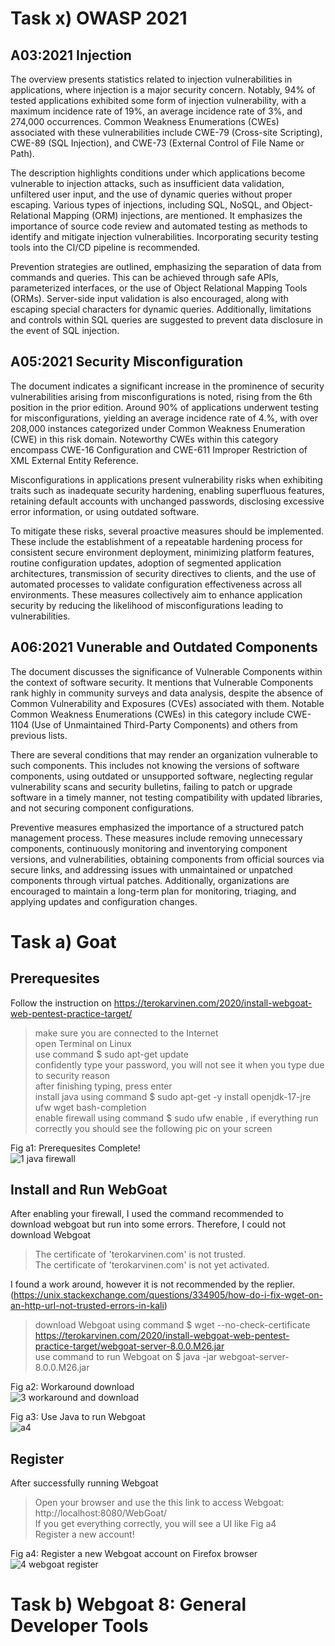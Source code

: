 # Task x) OWASP 2021

## A03:2021 Injection
The overview presents statistics related to injection vulnerabilities in applications, where injection is a major security concern. Notably, 94% of tested applications exhibited some form of injection vulnerability, with a maximum incidence rate of 19%, an average incidence rate of 3%, and 274,000 occurrences. Common Weakness Enumerations (CWEs) associated with these vulnerabilities include CWE-79 (Cross-site Scripting), CWE-89 (SQL Injection), and CWE-73 (External Control of File Name or Path).

The description highlights conditions under which applications become vulnerable to injection attacks, such as insufficient data validation, unfiltered user input, and the use of dynamic queries without proper escaping. Various types of injections, including SQL, NoSQL, and Object-Relational Mapping (ORM) injections, are mentioned. It emphasizes the importance of source code review and automated testing as methods to identify and mitigate injection vulnerabilities. Incorporating security testing tools into the CI/CD pipeline is recommended.

Prevention strategies are outlined, emphasizing the separation of data from commands and queries. This can be achieved through safe APIs, parameterized interfaces, or the use of Object Relational Mapping Tools (ORMs). Server-side input validation is also encouraged, along with escaping special characters for dynamic queries. Additionally, limitations and controls within SQL queries are suggested to prevent data disclosure in the event of SQL injection.

## A05:2021 Security Misconfiguration
The document indicates a significant increase in the prominence of security vulnerabilities arising from misconfigurations is noted, rising from the 6th position in the prior edition. Around 90% of applications underwent testing for misconfigurations, yielding an average incidence rate of 4.%, with over 208,000 instances categorized under Common Weakness Enumeration (CWE) in this risk domain. Noteworthy CWEs within this category encompass CWE-16 Configuration and CWE-611 Improper Restriction of XML External Entity Reference.

Misconfigurations in applications present vulnerability risks when exhibiting traits such as inadequate security hardening, enabling superfluous features, retaining default accounts with unchanged passwords, disclosing excessive error information, or using outdated software.

To mitigate these risks, several proactive measures should be implemented. These include the establishment of a repeatable hardening process for consistent secure environment deployment, minimizing platform features, routine configuration updates, adoption of segmented application architectures, transmission of security directives to clients, and the use of automated processes to validate configuration effectiveness across all environments. These measures collectively aim to enhance application security by reducing the likelihood of misconfigurations leading to vulnerabilities.

## A06:2021 Vunerable and Outdated Components
The document discusses the significance of Vulnerable Components within the context of software security. It mentions that Vulnerable Components rank highly in community surveys and data analysis, despite the absence of Common Vulnerability and Exposures (CVEs) associated with them. Notable Common Weakness Enumerations (CWEs) in this category include CWE-1104 (Use of Unmaintained Third-Party Components) and others from previous lists.

There are several conditions that may render an organization vulnerable to such components. This includes not knowing the versions of software components, using outdated or unsupported software, neglecting regular vulnerability scans and security bulletins, failing to patch or upgrade software in a timely manner, not testing compatibility with updated libraries, and not securing component configurations.

Preventive measures emphasized the importance of a structured patch management process. These measures include removing unnecessary components, continuously monitoring and inventorying component versions, and vulnerabilities, obtaining components from official sources via secure links, and addressing issues with unmaintained or unpatched components through virtual patches. Additionally, organizations are encouraged to maintain a long-term plan for monitoring, triaging, and applying updates and configuration changes.

# Task a) Goat

## Prerequesites
Follow the instruction on https://terokarvinen.com/2020/install-webgoat-web-pentest-practice-target/ 

> make sure you are connected to the Internet </br>
> open Terminal on Linux </br>
> use command $ sudo apt-get update </br>
> confidently type your password, you will not see it when you type due to security reason </br>
> after finishing typing, press enter </br>
> install java using command $ sudo apt-get -y install openjdk-17-jre ufw wget bash-completion </br>
> enable firewall using command $ sudo ufw enable , if everything run correctly you should see the following pic on your screen </br>

Fig a1: Prerequesites Complete! </br>
![1 java firewall](https://github.com/DozyXYZ/InformationSecurityAutumn2023/assets/142783309/20f713bc-d394-46a4-b182-13f502075545)

## Install and Run WebGoat
After enabling your firewall, I used the command recommended to download webgoat but run into some errors. Therefore, I could not download Webgoat

> The certificate of 'terokarvinen.com' is not trusted. </br>
> The certificate of 'terokarvinen.com' is not yet activated. </br>

I found a work around, however it is not recommended by the replier. (https://unix.stackexchange.com/questions/334905/how-do-i-fix-wget-on-an-http-url-not-trusted-errors-in-kali)

> download Webgoat using command $ wget --no-check-certificate https://terokarvinen.com/2020/install-webgoat-web-pentest-practice-target/webgoat-server-8.0.0.M26.jar </br>
> use command to run Webgoat on $ java -jar webgoat-server-8.0.0.M26.jar </br>

Fig a2: Workaround download </br>
![3 workaround and download](https://github.com/DozyXYZ/InformationSecurityAutumn2023/assets/142783309/18066864-d7eb-4587-87c2-cd1669beca66)

Fig a3: Use Java to run Webgoat </br>
![a4](https://github.com/DozyXYZ/InformationSecurityAutumn2023/assets/142783309/fbeb6dba-42a5-457e-b572-780b2e50cf97)

## Register
After successfully running Webgoat

> Open your browser and use the this link to access Webgoat: http://localhost:8080/WebGoat/ </br>
> If you get everything correctly, you will see a UI like Fig a4 </br>
> Register a new account! </br>

Fig a4: Register a new Webgoat account on Firefox browser </br>
![4 webgoat register](https://github.com/DozyXYZ/InformationSecurityAutumn2023/assets/142783309/ad444573-d901-44a2-9d4e-0b29d38f3c10)

# Task b) Webgoat 8: General Developer Tools
